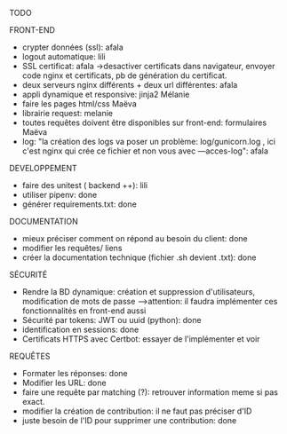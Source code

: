 TODO

FRONT-END
- crypter données (ssl): afala
- logout automatique: lili
- SSL certificat: afala ->desactiver certificats dans navigateur, envoyer code nginx et certificats, pb de génération du certificat. 
- deux serveurs nginx différents + deux url différentes: afala
- appli dynamique et responsive: jinja2 Mélanie
- faire les pages html/css Maëva
- librairie request: melanie
- toutes requêtes doivent être disponibles sur front-end: formulaires Maëva
- log: "la création des logs va poser un problème: log/gunicorn.log , ici c'est nginx qui crée ce
        fichier et non vous avec —acces-log": afala

DEVELOPPEMENT
- faire des unitest ( backend ++): lili
- utiliser pipenv: done
- générer requirements.txt: done

DOCUMENTATION
- mieux préciser comment on répond au besoin du client: done
- modifier les requêtes/ liens
- créer la documentation technique (fichier .sh devient .txt): done

SÉCURITÉ

- Rendre la BD dynamique: création et suppression d'utilisateurs, modification de mots de passe
  -->attention: il faudra implémenter ces fonctionnalités en front-end aussi
- Sécurité par tokens: JWT ou uuid (python): done
- identification en sessions: done
- Certificats HTTPS avec Certbot: essayer de l'implémenter et voir

REQUÊTES
- Formater les réponses: done
- Modifier les URL: done
- faire une requête par matching (?): retrouver information meme si pas exact.
- modifier la création de contribution: il ne faut pas préciser d'ID
- juste besoin de l'ID pour supprimer une contribution: done
